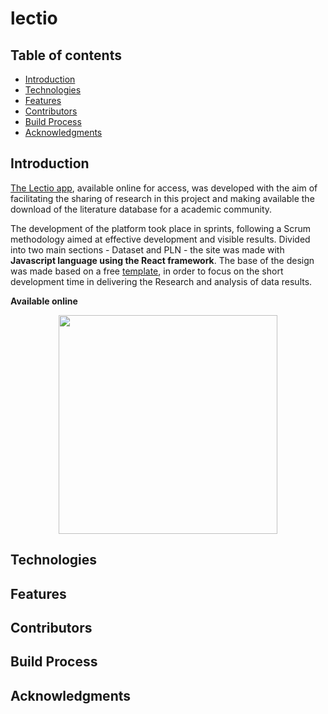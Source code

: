 # lectio

## Table of contents
- [Introduction](#introduction)
- [Technologies](#technologies)
- [Features](#features)
- [Contributors](#contributors)
- [Build Process](#build-process)
- [Acknowledgments](#acknowledgments)

## Introduction
[The Lectio app](http://app-lectio.herokuapp.com/), available online for access, was developed with the aim of facilitating the sharing of research in this project and making available the download of the literature database for a academic community.

The development of the platform took place in sprints, following a Scrum methodology aimed at effective development and visible results. Divided into two main sections - Dataset and PLN - the site was made with **Javascript language using the React framework**. The base of the design was made based on a free [template](https://www.creative-tim.com/product/notus-react), in order to focus on the short development time in delivering the Research and analysis of data results. 

**Available online**

<p align="center">
  <img src = "https://i.imgur.com/YP4mkPl.png" width=350>
</p>

## Technologies

## Features

## Contributors

## Build Process

## Acknowledgments

